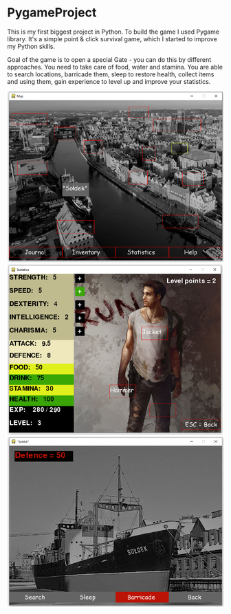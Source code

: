 # PygameProject

This is my first biggest project in Python. To build the game I used Pygame library. It's a simple point & click survival game, which I started to improve my Python skills.

Goal of the game is to open a special Gate - you can do this by different approaches. You need to take care of food, water and stamina. You are able to search locations, barricade them, sleep to restore health, collect items and using them, gain experience to level up and improve your statistics.


![Screenshot](screen_map.png)
![Screenshot](screen_stats.png)
![Screenshot](screen_soldek.png)
